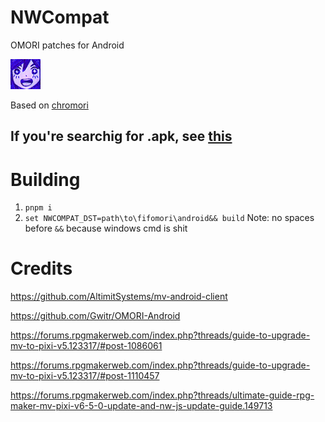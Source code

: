 # NWCompat

OMORI patches for Android

![aubrey_happy](.github/assets/aubrey_happy.png)

Based on [chromori](https://github.com/fifomori/chromori)

## If you're searchig for .apk, see [this](https://github.com/fifomori/android)

# Building

1. `pnpm i`
1. `set NWCOMPAT_DST=path\to\fifomori\android&& build`
   Note: no spaces before `&&` because windows cmd is shit

# Credits

https://github.com/AltimitSystems/mv-android-client

https://github.com/Gwitr/OMORI-Android

https://forums.rpgmakerweb.com/index.php?threads/guide-to-upgrade-mv-to-pixi-v5.123317/#post-1086061

https://forums.rpgmakerweb.com/index.php?threads/guide-to-upgrade-mv-to-pixi-v5.123317/#post-1110457

https://forums.rpgmakerweb.com/index.php?threads/ultimate-guide-rpg-maker-mv-pixi-v6-5-0-update-and-nw-js-update-guide.149713
